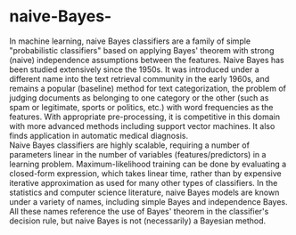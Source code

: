 # naive-Bayes-
In machine learning, naive Bayes classifiers are a family of simple "probabilistic classifiers" based on applying Bayes'
theorem with strong (naive) independence assumptions between the features. 
Naive Bayes has been studied extensively since the 1950s. 
It was introduced under a different name into the text retrieval community in the early 1960s,
and remains a popular (baseline) method for text categorization, the problem of judging documents as belonging to one category 
or the other (such as spam or legitimate, sports or politics, etc.) with word frequencies as the features.
With appropriate pre-processing, it is competitive in this domain with more advanced methods including support vector machines.
It also finds application in automatic medical diagnosis.  
Naive Bayes classifiers are highly scalable, requiring a number of parameters linear in the number of variables
(features/predictors) in a learning problem. Maximum-likelihood training can be done by evaluating a closed-form expression,
which takes linear time, rather than by expensive iterative approximation as used for many other types of classifiers.
In the statistics and computer science literature, naive Bayes models are known under a variety of names,
including simple Bayes and independence Bayes. All these names reference the use of Bayes' theorem in the classifier's decision rule,
but naive Bayes is not (necessarily) a Bayesian method.

